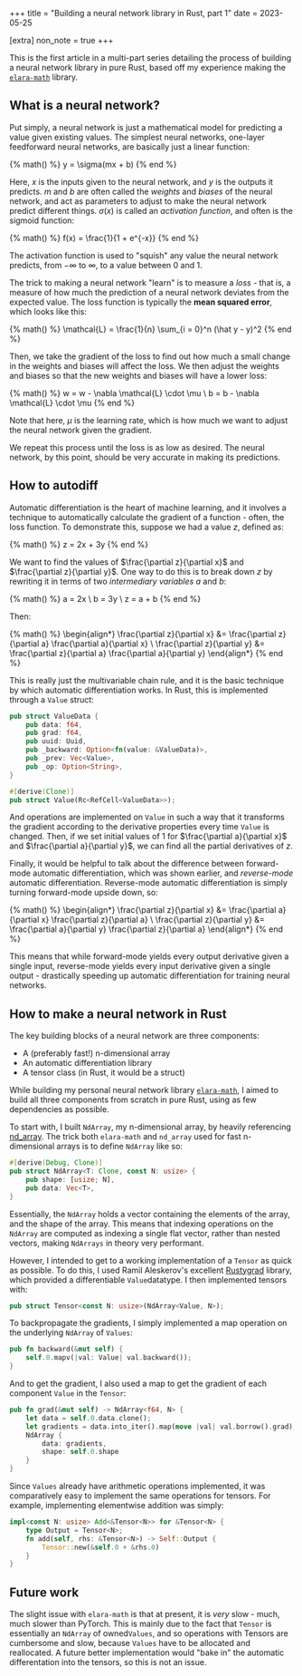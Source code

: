 +++
title = "Building a neural network library in Rust, part 1"
date = 2023-05-25

[extra]
non_note = true
+++

This is the first article in a multi-part series detailing the process of building a neural network library in pure Rust, based off my experience making the [`elara-math`](https://github.com/elaraproject/elara-math) library.

<!-- more -->

## What is a neural network?

Put simply, a neural network is just a mathematical model for predicting a value given existing values. The simplest neural networks, one-layer feedforward neural networks, are basically just a linear function:

{% math() %}
y = \sigma(mx + b)
{% end %}

Here, $x$ is the inputs given to the neural network, and $y$ is the outputs it predicts. $m$ and $b$ are often called the _weights_ and _biases_ of the neural network, and act as parameters to adjust to make the neural network predict different things. $\sigma(x)$ is called an _activation function_, and often is the sigmoid function:

{% math() %}
f(x) = \frac{1}{1 + e^{-x}}
{% end %}

The activation function is used to "squish" any value the neural network predicts, from $-\infty$ to $\infty$, to a value between 0 and 1.

The trick to making a neural network "learn" is to measure a _loss_ - that is, a measure of how much the prediction of a neural network deviates from the expected value. The loss function is typically the **mean squared error**, which looks like this:

{% math() %}
\mathcal{L} = \frac{1}{n} \sum_{i = 0}^n (\hat y - y)^2
{% end %}

Then, we take the gradient of the loss to find out how much a small change in the weights and biases will affect the loss. We then adjust the weights and biases so that the new weights and biases will have a lower loss:

{% math() %}
w = w - \nabla \mathcal{L} \cdot \mu \\
b = b - \nabla \mathcal{L} \cdot \mu
{% end %}

Note that here, $\mu$ is the learning rate, which is how much we want to adjust the neural network given the gradient.

We repeat this process until the loss is as low as desired. The neural network, by this point, should be very accurate in making its predictions.

## How to autodiff

Automatic differentiation is the heart of machine learning, and it involves a technique to automatically calculate the gradient of a function - often, the loss function. To demonstrate this, suppose we had a value $z$, defined as:

{% math() %}
z = 2x + 3y
{% end %}

We want to find the values of $\frac{\partial z}{\partial x}$ and $\frac{\partial z}{\partial y}$. One way to do this is to break down $z$ by rewriting it in terms of two _intermediary variables_ $a$ and $b$:

{% math() %}
a = 2x \\
b = 3y \\
z = a + b
{% end %}

Then:

{% math() %}
\begin{align*}
\frac{\partial z}{\partial x} &= \frac{\partial z}{\partial a}
\frac{\partial a}{\partial x} \\
\frac{\partial z}{\partial y} &= \frac{\partial z}{\partial a}
\frac{\partial a}{\partial y}
\end{align*}
{% end %}

This is really just the multivariable chain rule, and it is the basic technique by which automatic differentiation works. In Rust, this is implemented through a `Value` struct:

```rust
pub struct ValueData {
    pub data: f64,
    pub grad: f64,
    pub uuid: Uuid,
    pub _backward: Option<fn(value: &ValueData)>,
    pub _prev: Vec<Value>,
    pub _op: Option<String>,
}

#[derive(Clone)]
pub struct Value(Rc<RefCell<ValueData>>);
```

And operations are implemented on `Value` in such a way that it transforms the gradient according to the derivative properties every time `Value` is changed. Then, if we set initial values of 1 for $\frac{\partial a}{\partial x}$ and $\frac{\partial a}{\partial y}$, we can find all the partial derivatives of $z$.

Finally, it would be helpful to talk about the difference between forward-mode automatic differentiation, which was shown earlier, and _reverse-mode_ automatic differentiation. Reverse-mode automatic differentiation is simply turning forward-mode upside down, so:

{% math() %}
\begin{align*}
\frac{\partial z}{\partial x} &= \frac{\partial a}{\partial x}
\frac{\partial z}{\partial a} \\
\frac{\partial z}{\partial y} &= \frac{\partial a}{\partial y}
\frac{\partial z}{\partial a}
\end{align*}
{% end %}

This means that while forward-mode yields every output derivative given a single input, reverse-mode yields every input derivative given a single output - drastically speeding up automatic differentiation for training neural networks.

## How to make a neural network in Rust

The key building blocks of a neural network are three components:

- A (preferably fast!) n-dimensional array
- An automatic differentiation library
- A tensor class (in Rust, it would be a struct)

While building my personal neural network library [`elara-math`](https://github.com/elaraproject/elara-math), I aimed to build all three components from scratch in pure Rust, using as few dependencies as possible.

To start with, I built `NdArray`, my n-dimensional array, by heavily referencing [nd_array](https://crates.io/crates/nd_array). The trick both `elara-math` and `nd_array` used for fast n-dimensional arrays is to define `NdArray` like so:

```rust
#[derive(Debug, Clone)]
pub struct NdArray<T: Clone, const N: usize> {
    pub shape: [usize; N],
    pub data: Vec<T>,
}
```

Essentially, the `NdArray` holds a vector containing the elements of the array, and the shape of the array. This means that indexing operations on the `NdArray` are computed as indexing a single flat vector, rather than nested vectors, making `NdArrays` in theory very performant.

However, I intended to get to a working implementation of a `Tensor` as quick as possible. To do this, I used Ramil Aleskerov's excellent [Rustygrad](https://github.com/Mathemmagician/rustygrad) library, which provided a differentiable `Value`datatype. I then implemented tensors with:

```rust
pub struct Tensor<const N: usize>(NdArray<Value, N>);
```

To backpropagate the gradients, I simply implemented a map operation on the underlying `NdArray` of `Values`:

```rust
pub fn backward(&mut self) {
    self.0.mapv(|val: Value| val.backward());
}
```

And to get the gradient, I also used a map to get the gradient of each component `Value` in the `Tensor`:

```rust
pub fn grad(&mut self) -> NdArray<f64, N> {
    let data = self.0.data.clone();
    let gradients = data.into_iter().map(move |val| val.borrow().grad).collect();
    NdArray {
        data: gradients,
        shape: self.0.shape
    }
}
```

Since `Values` already have arithmetic operations implemented, it was comparatively easy to implement the same operations for tensors. For example, implementing elementwise addition was simply:

```rust
impl<const N: usize> Add<&Tensor<N>> for &Tensor<N> {
    type Output = Tensor<N>;
    fn add(self, rhs: &Tensor<N>) -> Self::Output {
        Tensor::new(&self.0 + &rhs.0)
    }
}
```

## Future work

The slight issue with `elara-math` is that at present, it is _very_ slow - much, much slower than PyTorch. This is mainly due to the fact that `Tensor` is essentially an `NdArray` of owned`Values`, and so operations with Tensors are cumbersome and slow, because `Values` have to be allocated and reallocated. A future better implementation would "bake in" the automatic differentation into the tensors, so this is not an issue.
